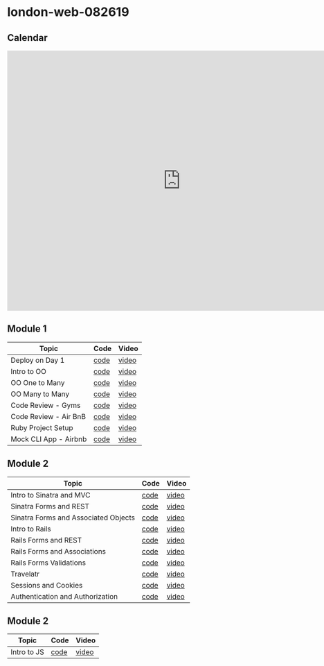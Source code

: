 # london-web-082619

## Calendar

<iframe src="https://calendar.google.com/calendar/b/0/embed?height=600&amp;wkst=1&amp;bgcolor=%23ffffff&amp;ctz=Europe%2FLondon&amp;src=ZmxhdGlyb25zY2hvb2wuY29tX3Q0cmlmYXRjb2ZvbWhiZ2MwMGczNHY2YnBvQGdyb3VwLmNhbGVuZGFyLmdvb2dsZS5jb20&amp;src=ZmxhdGlyb25zY2hvb2wuY29tX2M4ZWo2dWdsbmMxbnE2NnQ5ajlyZHBwN20wQGdyb3VwLmNhbGVuZGFyLmdvb2dsZS5jb20&amp;color=%23E4C441&amp;color=%23F6BF26&amp;mode=WEEK" style="border-width:0" width="800" height="600" frameborder="0" scrolling="no"></iframe>

## Module 1
| Topic            | Code                | Video                |
| -----            | ----                | -----                |
| Deploy on Day 1     |  [code](https://github.com/learn-co-students/london-web-082619/tree/master/01-deploy-on-day-1)    | [video](https://youtu.be/CIXCE-4Ha8c) |
| Intro to OO     |  [code](https://github.com/learn-co-students/london-web-082619/tree/master/02-intro-to-oo)    | [video](https://youtu.be/KOfOBRRsIME) |
| OO One to Many  | [code](https://github.com/learn-co-students/london-web-082619/tree/master/03-oo-one-to-many) | [video](https://youtu.be/8yR-dNcp3AE) |
| OO Many to Many  | [code](https://github.com/learn-co-students/london-web-082619/tree/master/04-oo-many-to-many) | [video](https://youtu.be/_4Xrhz91QNU) |
| Code Review - Gyms | [code](https://github.com/learn-co-students/london-web-082619/tree/master/05-code-review-gyms) | [video](https://youtu.be/fj8OnTYbUik) |
| Code Review - Air BnB | [code](https://github.com/learn-co-students/london-web-082619/tree/master/06-code-review-airbnb) | [video](https://youtu.be/ktu0ACLJzlM) |
| Ruby Project Setup | [code](https://gist.github.com/wndaiga/a7c1eb0dd1a4347fef742c0cafabcb14) | [video](https://youtu.be/fdrY8c7k4EI)|
| Mock CLI App - Airbnb | [code]() | [video](https://youtu.be/k-7ELdwjGQQ)

## Module 2
| Topic            | Code                | Video                |
| -----            | ----                | -----                |
| Intro to Sinatra and MVC | [code](https://github.com/learn-co-students/london-web-082619/tree/master/10-sinatra-mvc-intro) | [video](https://youtu.be/bc0NfFeqiKk) |
| Sinatra Forms and REST| [code](https://github.com/learn-co-students/london-web-082619/tree/master/11-sinatra-forms-rest) | [video](https://youtu.be/6-ekAw9fJEc) |
| Sinatra Forms and Associated Objects | [code](https://github.com/learn-co-students/london-web-082619/tree/master/12-sinatra-forms-associated-objects) | [video](https://youtu.be/-fdZrlGqxpo) |
| Intro to Rails | [code](https://github.com/learn-co-students/london-web-082619/tree/master/13-intro-to-rails) | [video](https://youtu.be/Zi7EZbqPsC8) |
| Rails Forms and REST | [code](https://github.com/learn-co-students/london-web-082619/tree/master/14-rails-forms-rest) | [video](https://youtu.be/djq5ai77xb4) |
| Rails Forms and Associations | [code](https://github.com/learn-co-students/london-web-082619/tree/master/15-rails-forms-associations) | [video](https://youtu.be/y7HEDAA6TrE) |
| Rails Forms Validations | [code](https://github.com/learn-co-students/london-web-082619/tree/master/16-rails-forms-validations) | [video](https://youtu.be/AQiomytrtIU) |
| Travelatr | [code](https://github.com/learn-co-students/london-web-082619/tree/master/18-code-review-travelatr) | [video](https://youtu.be/jBQGbgV03ZU) |
| Sessions and Cookies | [code](https://github.com/learn-co-students/london-web-082619/tree/master/19-sessions-and-cookies) | [video](https://youtu.be/SxZyD3nODEk) |
| Authentication and Authorization | [code](https://github.com/learn-co-students/london-web-082619/tree/master/20-authentication-and-authorization) | [video](https://youtu.be/CKReXJSrwso) |

## Module 2
| Topic            | Code                | Video                |
| -----            | ----                | -----                |
| Intro to JS | [code](https://github.com/learn-co-students/london-web-082619/tree/master/21-just-enough-js-starter) | [video](https://www.youtube.com/watch?v=t_grkQC8R2Y) |


